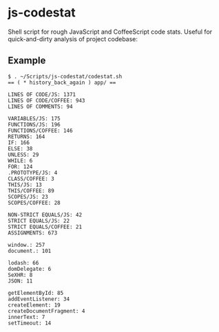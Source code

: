 # js-codestat
Shell script for rough JavaScript and CoffeeScript code stats.
Useful for quick-and-dirty analysis of project codebase:

## Example
    $ . ~/Scripts/js-codestat/codestat.sh
    == ( * history_back_again ) app/ ==
    
    LINES OF CODE/JS: 1371
    LINES OF CODE/COFFEE: 943
    LINES OF COMMENTS: 94
        
    VARIABLES/JS: 175
    FUNCTIONS/JS: 196
    FUNCTIONS/COFFEE: 146
    RETURNS: 164
    IF: 166
    ELSE: 38
    UNLESS: 29
    WHILE: 6
    FOR: 124
    .PROTOTYPE/JS: 4
    CLASS/COFFEE: 3
    THIS/JS: 13
    THIS/COFFEE: 89
    SCOPES/JS: 23
    SCOPES/COFFEE: 28
    
    NON-STRICT EQUALS/JS: 42
    STRICT EQUALS/JS: 22
    STRICT EQUALS/COFFEE: 21
    ASSIGNMENTS: 673
    
    window.: 257
    document.: 101
    
    lodash: 66
    domDelegate: 6
    SeXHR: 8
    JSON: 11
    
    getElementById: 85
    addEventListener: 34
    createElement: 19
    createDocumentFragment: 4
    innerText: 7
    setTimeout: 14

